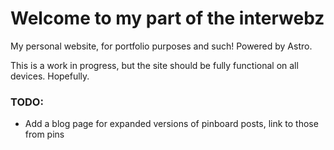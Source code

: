 # Welcome to my part of the interwebz

My personal website, for portfolio purposes and such! Powered by Astro.

This is a work in progress, but the site should be fully functional on all devices. Hopefully.


### TODO:
- Add a blog page for expanded versions of pinboard posts, link to those from pins

